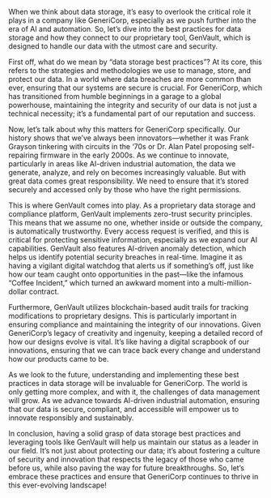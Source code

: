 When we think about data storage, it’s easy to overlook the critical role it plays in a company like GeneriCorp, especially as we push further into the era of AI and automation. So, let’s dive into the best practices for data storage and how they connect to our proprietary tool, GenVault, which is designed to handle our data with the utmost care and security.

First off, what do we mean by “data storage best practices”? At its core, this refers to the strategies and methodologies we use to manage, store, and protect our data. In a world where data breaches are more common than ever, ensuring that our systems are secure is crucial. For GeneriCorp, which has transitioned from humble beginnings in a garage to a global powerhouse, maintaining the integrity and security of our data is not just a technical necessity; it’s a fundamental part of our reputation and success.

Now, let’s talk about why this matters for GeneriCorp specifically. Our history shows that we’ve always been innovators—whether it was Frank Grayson tinkering with circuits in the ‘70s or Dr. Alan Patel proposing self-repairing firmware in the early 2000s. As we continue to innovate, particularly in areas like AI-driven industrial automation, the data we generate, analyze, and rely on becomes increasingly valuable. But with great data comes great responsibility. We need to ensure that it’s stored securely and accessed only by those who have the right permissions.

This is where GenVault comes into play. As a proprietary data storage and compliance platform, GenVault implements zero-trust security principles. This means that we assume no one, whether inside or outside the company, is automatically trustworthy. Every access request is verified, and this is critical for protecting sensitive information, especially as we expand our AI capabilities. GenVault also features AI-driven anomaly detection, which helps us identify potential security breaches in real-time. Imagine it as having a vigilant digital watchdog that alerts us if something’s off, just like how our team caught onto opportunities in the past—like the infamous “Coffee Incident,” which turned an awkward moment into a multi-million-dollar contract.

Furthermore, GenVault utilizes blockchain-based audit trails for tracking modifications to proprietary designs. This is particularly important in ensuring compliance and maintaining the integrity of our innovations. Given GeneriCorp’s legacy of creativity and ingenuity, keeping a detailed record of how our designs evolve is vital. It’s like having a digital scrapbook of our innovations, ensuring that we can trace back every change and understand how our products came to be.

As we look to the future, understanding and implementing these best practices in data storage will be invaluable for GeneriCorp. The world is only getting more complex, and with it, the challenges of data management will grow. As we advance towards AI-driven industrial automation, ensuring that our data is secure, compliant, and accessible will empower us to innovate responsibly and sustainably.

In conclusion, having a solid grasp of data storage best practices and leveraging tools like GenVault will help us maintain our status as a leader in our field. It’s not just about protecting our data; it’s about fostering a culture of security and innovation that respects the legacy of those who came before us, while also paving the way for future breakthroughs. So, let’s embrace these practices and ensure that GeneriCorp continues to thrive in this ever-evolving landscape!